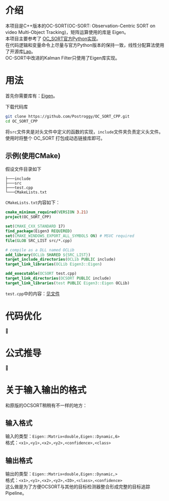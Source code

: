 # 介绍
本项目是C++版本的OC-SORT(OC-SORT: Observation-Centric SORT on video Multi-Object Tracking)，矩阵运算使用的库是 Eigen。  
本项目主要参考了 [OC_SORT官方Python实现](https://github.com/noahcao/OC_SORT)。  
在代码逻辑和变量命令上尽量与官方Python版本的保持一致，线性分配算法使用了开源库[Lap](https://github.com/gatagat/lap/tree/master/lap)。  
OC-SORT中改进的Kalman Filter只使用了Eigen库实现。


# 用法
首先你需要库有：[Eigen](https://eigen.tuxfamily.org/index.php?title=Main_Page)。

下载代码库
```bash
git clone https://github.com/Postroggy/OC_SORT_CPP.git
cd OC_SORT_CPP
```
将`src`文件夹是对头文件中定义的函数的实现，`include`文件夹负责定义头文件。使用时将整个 OC_SORT 打包成动态链接库即可。  
## 示例(使用CMake)
假设文件目录如下
```text
├───include
├───src
├───test.cpp
└───CMakeLists.txt
```

`CMakeLists.txt`内容如下：
```cmake
cmake_minimum_required(VERSION 3.21)
project(OC_SORT_CPP)

set(CMAKE_CXX_STANDARD 17)
find_package(Eigen3 REQUIRED)
set(CMAKE_WINDOWS_EXPORT_ALL_SYMBOLS ON) # MSVC required
file(GLOB SRC_LIST src/*.cpp)

# compile as a DLL named OCLib
add_library(OCLib SHARED ${SRC_LIST})
target_include_directories(OCLib PUBLIC include)
target_link_libraries(OCLib Eigen3::Eigen)

add_executable(OCSORT test.cpp)
target_link_directories(OCSORT PUBLIC include)
target_link_libraries(test PUBLIC Eigen3::Eigen OCLib)
```

`test.cpp`中的内容：[见文件](https://github.com/Postroggy/OC_SORT_CPP/test.cpp)

# 代码优化
:construction:

# 公式推导
:construction:

# 关于输入输出的格式
和原版的OCSORT稍稍有不一样的地方：
## 输入格式
输入的类型：`Eigen::Matrix<double,Eigen::Dynamic,6>`  
格式：`<x1>,<y1>,<x2>,<y2>,<confidence>,<class>`

## 输出格式
输出的类型：`Eigen::Matrix<double,Eigen::Dynamic,>`  
格式：`<x1>,<y1>,<x2>,<y2>,<ID>,<class>,<confidence>`  
这么做是为了方便OCSORT与其他的目标检测器整合形成完整的目标追踪Pipeline。


